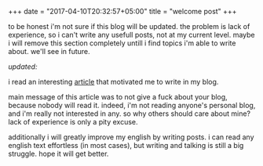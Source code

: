 +++
date = "2017-04-10T20:32:57+05:00"
title = "welcome post"
+++

to be honest i'm not sure if this blog will be updated. the problem is lack of experience, so i can't write any usefull posts, not at my current level. maybe i will remove this section completely untill i find topics i'm able to write about. we'll see in future.

*updated:*
<!--more-->

i read an interesting [article](http://pablojuan.com/want-to-blog-read-this/) that motivated me to write in my blog.

main message of this article was to not give a fuck about your blog, because nobody will read it. indeed, i'm not reading anyone's personal blog, and i'm really not interested in any. so why others should care about mine? lack of experience is only a pity excuse. 

additionally i will greatly improve my english by writing posts. i can read any english text effortless (in most cases), but writing and talking is still a big struggle. hope it will get better.